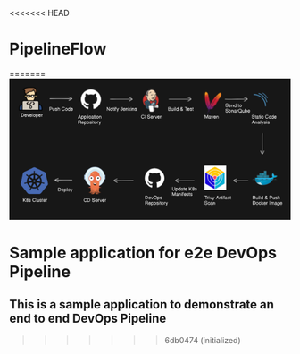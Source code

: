 <<<<<<< HEAD
# PipelineFlow
=======
![PipelineFlow](images/Pipeline.PNG)
# Sample application for e2e DevOps Pipeline
## This is a sample application to demonstrate an end to end DevOps Pipeline


>>>>>>> 6db0474 (initialized)
